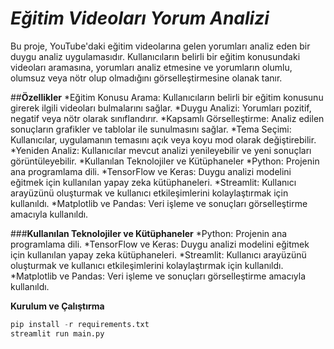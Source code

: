 # _**Eğitim Videoları Yorum Analizi**_

Bu proje, YouTube'daki eğitim videolarına gelen yorumları analiz eden bir duygu analiz uygulamasıdır. Kullanıcıların belirli bir eğitim konusundaki videoları aramasına, yorumları analiz etmesine ve yorumların olumlu, olumsuz veya nötr olup olmadığını görselleştirmesine olanak tanır.

##**Özellikler**
*Eğitim Konusu Arama: Kullanıcıların belirli bir eğitim konusunu girerek ilgili videoları bulmalarını sağlar.
*Duygu Analizi: Yorumları pozitif, negatif veya nötr olarak sınıflandırır.
*Kapsamlı Görselleştirme: Analiz edilen sonuçların grafikler ve tablolar ile sunulmasını sağlar.
*Tema Seçimi: Kullanıcılar, uygulamanın temasını açık veya koyu mod olarak değiştirebilir.
*Yeniden Analiz: Kullanıcılar mevcut analizi yenileyebilir ve yeni sonuçları görüntüleyebilir.
*Kullanılan Teknolojiler ve Kütüphaneler
*Python: Projenin ana programlama dili.
*TensorFlow ve Keras: Duygu analizi modelini eğitmek için kullanılan yapay zeka kütüphaneleri.
*Streamlit: Kullanıcı arayüzünü oluşturmak ve kullanıcı etkileşimlerini kolaylaştırmak için kullanıldı.
*Matplotlib ve Pandas: Veri işleme ve sonuçları görselleştirme amacıyla kullanıldı.


###**Kullanılan Teknolojiler ve Kütüphaneler**
*Python: Projenin ana programlama dili.
*TensorFlow ve Keras: Duygu analizi modelini eğitmek için kullanılan yapay zeka kütüphaneleri.
*Streamlit: Kullanıcı arayüzünü oluşturmak ve kullanıcı etkileşimlerini kolaylaştırmak için kullanıldı.
*Matplotlib ve Pandas: Veri işleme ve sonuçları görselleştirme amacıyla kullanıldı.


**Kurulum ve Çalıştırma**

```python
pip install -r requirements.txt
streamlit run main.py
```
